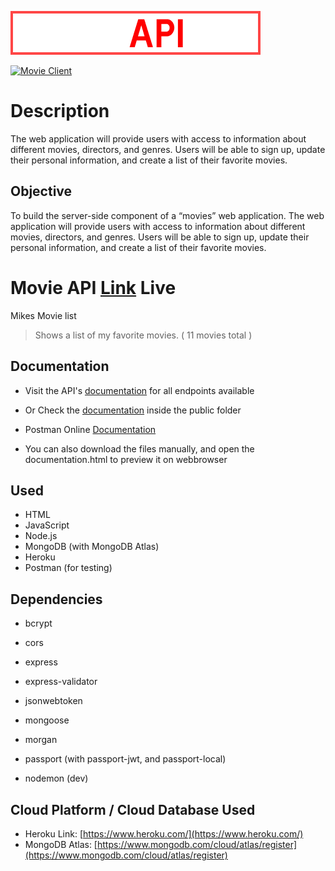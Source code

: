 [![Movie Client](https://github.com/vppelli/Vppelli/blob/main/img/MOVEAPI.png)](https://movie-mikes-7b54f5710543.herokuapp.com/documentation.html)

[![Movie Client][Client-shield]][Client-url]

# Description
The web application will provide users with access to information about different movies, directors, and genres. Users will be able to sign up, update their personal information, and create a list of their favorite movies.

## Objective
To build the server-side component of a “movies” web application. The web application will provide users with access to information about different movies, directors, and genres. Users will be able to sign up, update their personal information, and create a list of their favorite movies.



# Movie API [Link](https://movie-mikes-7b54f5710543.herokuapp.com) Live

Mikes Movie list
> Shows a list of my favorite movies. ( 11 movies total )

## Documentation
- Visit the API's [documentation](https://movie-mikes-7b54f5710543.herokuapp.com/documentation.html) for all endpoints available
- Or Check the [documentation](./public/documentation.html) inside the public folder
- Postman Online [Documentation](https://documenter.getpostman.com/view/31090300/2s9YyvCLfc)

- You can also download the files manually, and open the documentation.html to preview it on webbrowser

## Used
- HTML
- JavaScript
- Node.js
- MongoDB (with MongoDB Atlas)
- Heroku
- Postman (for testing)

## Dependencies
- bcrypt
- cors
- express
- express-validator
- jsonwebtoken
- mongoose
- morgan
- passport (with passport-jwt, and passport-local)

- nodemon (dev)

## Cloud Platform / Cloud Database Used
- Heroku Link: [https://www.heroku.com/](https://www.heroku.com/)
- MongoDB Atlas: [https://www.mongodb.com/cloud/atlas/register](https://www.mongodb.com/cloud/atlas/register)

[Client-shield]: https://img.shields.io/badge/Movie_Client-open-green
[Client-url]: https://github.com/vppelli/movie_client

